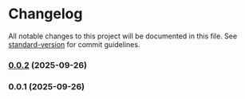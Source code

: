 # Changelog

All notable changes to this project will be documented in this file. See [standard-version](https://github.com/conventional-changelog/standard-version) for commit guidelines.

### [0.0.2](https://github.com/doeixd/gpui-ts/compare/v0.0.1...v0.0.2) (2025-09-26)

### 0.0.1 (2025-09-26)
